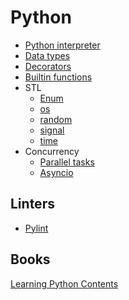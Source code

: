 # Python

- [Python interpreter](interpreter.md)
- [Data types](data_types/index.md)
- [Decorators](decorators.md)
- [Builtin functions](builtin_functions/index.md)
- STL
  - [Enum](stl/enum.md)
  - [os](stl/os.md)
  - [random](stl/random.md)
  - [signal](stl/signal.md)
  - [time](stl/time.md)
- Concurrency
  - [Parallel tasks](concurrency/parallel_tasks.md)
  - [Asyncio](concurrency/asyncio/index.md)

## Linters

- [Pylint](pylint/index.md)

## Books

[Learning Python Contents](learning_python_contents.md)
